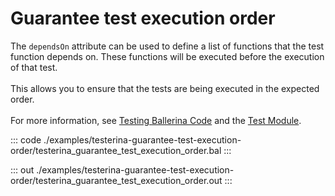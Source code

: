 # Guarantee test execution order

The `dependsOn` attribute can be used to define a list of functions that the test 
function depends on. These functions will be executed before the execution of that test.<br/><br/>
This allows you to ensure that the tests are being executed in the expected order.<br/><br/>
For more information, see [Testing Ballerina Code](https://ballerina.io/learn/testing-ballerina-code/testing-quick-start/)
and the [Test Module](https://docs.central.ballerina.io/ballerina/test/latest/).

::: code ./examples/testerina-guarantee-test-execution-order/testerina_guarantee_test_execution_order.bal :::

::: out ./examples/testerina-guarantee-test-execution-order/testerina_guarantee_test_execution_order.out :::